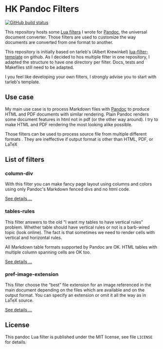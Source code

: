 HK Pandoc Filters
==================================================================

[![GitHub build status][CI badge]][CI workflow]

This repository hosts some [Lua filters][] I wrote for [Pandoc][], the universal document converter. Those filters are used to customize the way documents are converted from one format to another.

This repository is initially based on tarleb's (Albert Krewinkel) [lua-filter-template][] on github. As I decided to hos multiple filter in one repository, I adapted the structure to have one directory per filter. Docs, tests and Makefiles still need to be adapted.

I you feel like developing your own filters, I strongly advise you to start with tarleb's template.

[Pandoc]: https://pandoc.org
[Lua filters]: https://pandoc.org/lua-filters.html
[lua-filter-template]: https://github.com/tarleb/lua-filter-template
[from template]: https://docs.github.com/en/repositories/creating-and-managing-repositories/creating-a-repository-from-a-template
[CI badge]: https://img.shields.io/github/workflow/status/chrisaga/hk-pandoc-filters/CI?logo=github
[CI workflow]: https://github.com/chrisaga/hk-pandoc-filters/actions/workflows/ci.yaml

Use case
------------------------------------------------------------------

My main use case is to process Markdown files with [Pandoc][] to produce HTML and PDF documents with similar rendering. Plain Pandoc renders some document features in html not in pdf (or the other way around). I try to make HTML and PDF rendering the most looking alike possible.

Those filters can be used to process source file from multiple different formats . They are ineffective if output format is other than HTML, PDF, or LaTeX


List of filters
------------------------------------------------------------------

### column-div

With this filter you can make fancy page layout using columns and colors using only Pandoc's Markdown fenced divs and no html code.

[See details …](column-div/README.md)

### tables-rules

This filter answers to the old "I want my tables to have vertical rules" problem. Whether table should have vertical rules or not is a barb-wired topic (look online). The fact is that sometimes we need to render cells with vertical and horizontal rules.

All Markdown table formats supported by Pandoc are OK. HTML tables with multiple  column spanning cells are OK too.

[See details …](tables-rules/README.md)

### pref-image-extension

This filter choose the “best” file extension for an image referenced in the main document depending on the files which are available and on the output format. You can specify an extension or omit it all the way as in LaTeX source.


[See details …](pref-image-extension/README.md)

License
------------------------------------------------------------------

This pandoc Lua filter is published under the MIT license, see
file `LICENSE` for details.
